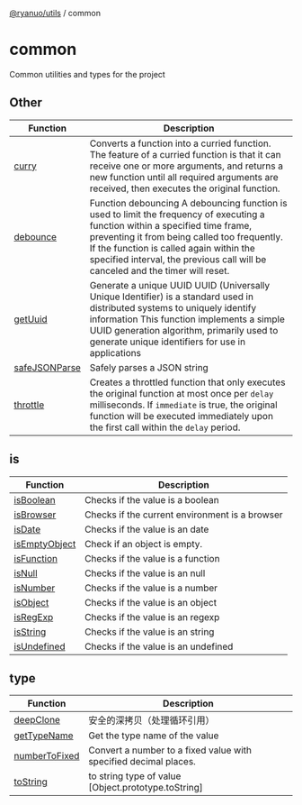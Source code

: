 [@ryanuo/utils](../index.md) / common

# common

Common utilities and types for the project

## Other

| Function | Description |
| ------ | ------ |
| [curry](functions/curry.md) | Converts a function into a curried function. The feature of a curried function is that it can receive one or more arguments, and returns a new function until all required arguments are received, then executes the original function. |
| [debounce](functions/debounce.md) | Function debouncing A debouncing function is used to limit the frequency of executing a function within a specified time frame, preventing it from being called too frequently. If the function is called again within the specified interval, the previous call will be canceled and the timer will reset. |
| [getUuid](functions/getUuid.md) | Generate a unique UUID UUID (Universally Unique Identifier) is a standard used in distributed systems to uniquely identify information This function implements a simple UUID generation algorithm, primarily used to generate unique identifiers for use in applications |
| [safeJSONParse](functions/safeJSONParse.md) | Safely parses a JSON string |
| [throttle](functions/throttle.md) | Creates a throttled function that only executes the original function at most once per `delay` milliseconds. If `immediate` is true, the original function will be executed immediately upon the first call within the `delay` period. |

## is

| Function | Description |
| ------ | ------ |
| [isBoolean](functions/isBoolean.md) | Checks if the value is a boolean |
| [isBrowser](functions/isBrowser.md) | Checks if the current environment is a browser |
| [isDate](functions/isDate.md) | Checks if the value is an date |
| [isEmptyObject](functions/isEmptyObject.md) | Check if an object is empty. |
| [isFunction](functions/isFunction.md) | Checks if the value is a function |
| [isNull](functions/isNull.md) | Checks if the value is an null |
| [isNumber](functions/isNumber.md) | Checks if the value is a number |
| [isObject](functions/isObject.md) | Checks if the value is an object |
| [isRegExp](functions/isRegExp.md) | Checks if the value is an regexp |
| [isString](functions/isString.md) | Checks if the value is an string |
| [isUndefined](functions/isUndefined.md) | Checks if the value is an undefined |

## type

| Function | Description |
| ------ | ------ |
| [deepClone](functions/deepClone.md) | 安全的深拷贝（处理循环引用） |
| [getTypeName](functions/getTypeName.md) | Get the type name of the value |
| [numberToFixed](functions/numberToFixed.md) | Convert a number to a fixed value with specified decimal places. |
| [toString](functions/toString.md) | to string type of value [Object.prototype.toString] |
